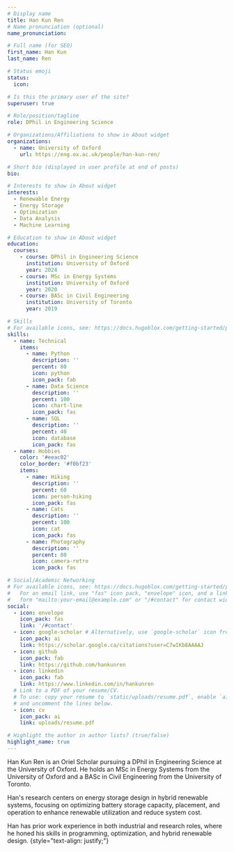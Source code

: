 ```yaml
---
# Display name
title: Han Kun Ren
# Name pronunciation (optional)
name_pronunciation: 

# Full name (for SEO)
first_name: Han Kun
last_name: Ren

# Status emoji
status:
  icon: 

# Is this the primary user of the site?
superuser: true

# Role/position/tagline
role: DPhil in Engineering Science

# Organizations/Affiliations to show in About widget
organizations:
  - name: University of Oxford
    url: https://eng.ox.ac.uk/people/han-kun-ren/

# Short bio (displayed in user profile at end of posts)
bio:

# Interests to show in About widget
interests:
  - Renewable Energy
  - Energy Storage
  - Optimization
  - Data Analysis
  - Machine Learning

# Education to show in About widget
education:
  courses:
    - course: DPhil in Engineering Science
      institution: University of Oxford
      year: 2024
    - course: MSc in Energy Systems
      institution: University of Oxford
      year: 2020
    - course: BASc in Civil Engineering
      institution: University of Toronto
      year: 2019

# Skills
# For available icons, see: https://docs.hugoblox.com/getting-started/page-builder/#icons
skills:
  - name: Technical
    items:
      - name: Python
        description: ''
        percent: 80
        icon: python
        icon_pack: fab
      - name: Data Science
        description: ''
        percent: 100
        icon: chart-line
        icon_pack: fas
      - name: SQL
        description: ''
        percent: 40
        icon: database
        icon_pack: fas
  - name: Hobbies
    color: '#eeac02'
    color_border: '#f0bf23'
    items:
      - name: Hiking
        description: ''
        percent: 60
        icon: person-hiking
        icon_pack: fas
      - name: Cats
        description: ''
        percent: 100
        icon: cat
        icon_pack: fas
      - name: Photography
        description: ''
        percent: 80
        icon: camera-retro
        icon_pack: fas

# Social/Academic Networking
# For available icons, see: https://docs.hugoblox.com/getting-started/page-builder/#icons
#   For an email link, use "fas" icon pack, "envelope" icon, and a link in the
#   form "mailto:your-email@example.com" or "/#contact" for contact widget.
social:
  - icon: envelope
    icon_pack: fas
    link: '/#contact'
  - icon: google-scholar # Alternatively, use `google-scholar` icon from `ai` icon pack
    icon_pack: ai
    link: https://scholar.google.ca/citations?user=C7wIKb8AAAAJ
  - icon: github
    icon_pack: fab
    link: https://github.com/hankunren
  - icon: linkedin
    icon_pack: fab
    link: https://www.linkedin.com/in/hankunren
  # Link to a PDF of your resume/CV.
  # To use: copy your resume to `static/uploads/resume.pdf`, enable `ai` icons in `params.yaml`,
  # and uncomment the lines below.
  - icon: cv
    icon_pack: ai
    link: uploads/resume.pdf

# Highlight the author in author lists? (true/false)
highlight_name: true
---
```


Han Kun Ren is an Oriel Scholar pursuing a DPhil in Engineering Science at the University of Oxford. He holds an MSc in Energy Systems from the University of Oxford and a BASc in Civil Engineering from the University of Toronto.

Han's research centers on energy storage design in hybrid renewable systems, focusing on optimizing battery storage capacity, placement, and operation to enhance renewable utilization and reduce system cost.

Han has prior work experience in both industrial and research roles, where he honed his skills in programming, optimization, and hybrid renewable design.
{style="text-align: justify;"}
